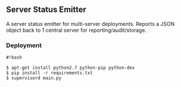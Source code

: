 ## Server Status Emitter

A server status emitter for multi-server deployments. Reports a JSON object back to 1 central server for reporting/audit/storage.

### Deployment

```
#!bash

$ apt-get install python2.7 python-pip python-dev
$ pip install -r requirements.txt
$ supervisord main.py
```
